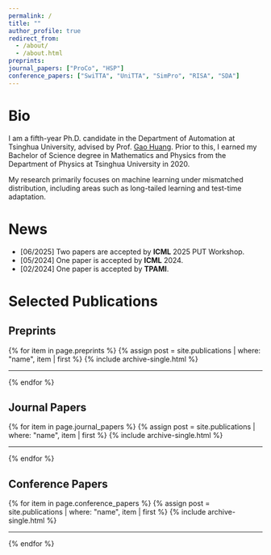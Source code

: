 ```yaml
---
permalink: /
title: ""
author_profile: true
redirect_from:
  - /about/
  - /about.html
preprints:
journal_papers: ["ProCo", "HSP"]
conference_papers: ["SwiTTA", "UniTTA", "SimPro", "RISA", "SDA"]
---
```


# Bio

I am a fifth-year Ph.D. candidate in the Department of Automation at Tsinghua University, advised by Prof. [Gao Huang](https://www.gaohuang.net/).
Prior to this, I earned my Bachelor of Science degree in Mathematics and Physics from the Department of Physics at Tsinghua University in 2020.

My research primarily focuses on machine learning under mismatched distribution, including areas such as long-tailed learning and test-time adaptation.

# News

- [06/2025] Two papers are accepted by **ICML** 2025 PUT Workshop.
- [05/2024] One paper is accepted by **ICML** 2024.
- [02/2024] One paper is accepted by **TPAMI**.

# Selected Publications

## Preprints

{% for item in page.preprints %}
{% assign post = site.publications | where: "name", item | first %}
{% include archive-single.html %}

---

{% endfor %}

## Journal Papers

{% for item in page.journal_papers %}
{% assign post = site.publications | where: "name", item | first %}
{% include archive-single.html %}

---

{% endfor %}

## Conference Papers

{% for item in page.conference_papers %}
{% assign post = site.publications | where: "name", item | first %}
{% include archive-single.html %}

---

{% endfor %}

